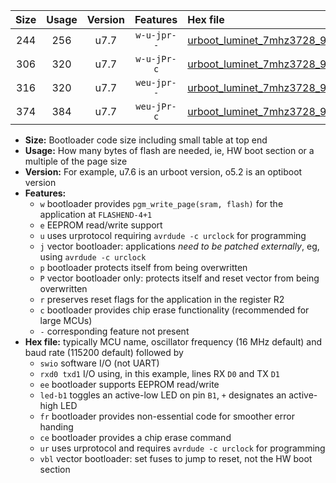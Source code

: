 |Size|Usage|Version|Features|Hex file|
|:-:|:-:|:-:|:-:|:--|
|244|256|u7.7|`w-u-jpr--`|[urboot_luminet_7mhz3728_9600bps_swio_rxa3_txa2_led+a4_ur_vbl.hex](https://raw.githubusercontent.com/stefanrueger/urboot.hex/main/boards/luminet/fcpu_7mhz3728/9600_bps/urboot_luminet_7mhz3728_9600bps_swio_rxa3_txa2_led+a4_ur_vbl.hex)|
|306|320|u7.7|`w-u-jPr-c`|[urboot_luminet_7mhz3728_9600bps_swio_rxa3_txa2_led+a4_fr_ce_ur_vbl.hex](https://raw.githubusercontent.com/stefanrueger/urboot.hex/main/boards/luminet/fcpu_7mhz3728/9600_bps/urboot_luminet_7mhz3728_9600bps_swio_rxa3_txa2_led+a4_fr_ce_ur_vbl.hex)|
|316|320|u7.7|`weu-jpr--`|[urboot_luminet_7mhz3728_9600bps_swio_rxa3_txa2_ee_led+a4_ur_vbl.hex](https://raw.githubusercontent.com/stefanrueger/urboot.hex/main/boards/luminet/fcpu_7mhz3728/9600_bps/urboot_luminet_7mhz3728_9600bps_swio_rxa3_txa2_ee_led+a4_ur_vbl.hex)|
|374|384|u7.7|`weu-jPr-c`|[urboot_luminet_7mhz3728_9600bps_swio_rxa3_txa2_ee_led+a4_fr_ce_ur_vbl.hex](https://raw.githubusercontent.com/stefanrueger/urboot.hex/main/boards/luminet/fcpu_7mhz3728/9600_bps/urboot_luminet_7mhz3728_9600bps_swio_rxa3_txa2_ee_led+a4_fr_ce_ur_vbl.hex)|

- **Size:** Bootloader code size including small table at top end
- **Usage:** How many bytes of flash are needed, ie, HW boot section or a multiple of the page size
- **Version:** For example, u7.6 is an urboot version, o5.2 is an optiboot version
- **Features:**
  + `w` bootloader provides `pgm_write_page(sram, flash)` for the application at `FLASHEND-4+1`
  + `e` EEPROM read/write support
  + `u` uses urprotocol requiring `avrdude -c urclock` for programming
  + `j` vector bootloader: applications *need to be patched externally*, eg, using `avrdude -c urclock`
  + `p` bootloader protects itself from being overwritten
  + `P` vector bootloader only: protects itself and reset vector from being overwritten
  + `r` preserves reset flags for the application in the register R2
  + `c` bootloader provides chip erase functionality (recommended for large MCUs)
  + `-` corresponding feature not present
- **Hex file:** typically MCU name, oscillator frequency (16 MHz default) and baud rate (115200 default) followed by
  + `swio` software I/O (not UART)
  + `rxd0 txd1` I/O using, in this example, lines RX `D0` and TX `D1`
  + `ee` bootloader supports EEPROM read/write
  + `led-b1` toggles an active-low LED on pin `B1`, `+` designates an active-high LED
  + `fr` bootloader provides non-essential code for smoother error handing
  + `ce` bootloader provides a chip erase command
  + `ur` uses urprotocol and requires `avrdude -c urclock` for programming
  + `vbl` vector bootloader: set fuses to jump to reset, not the HW boot section
